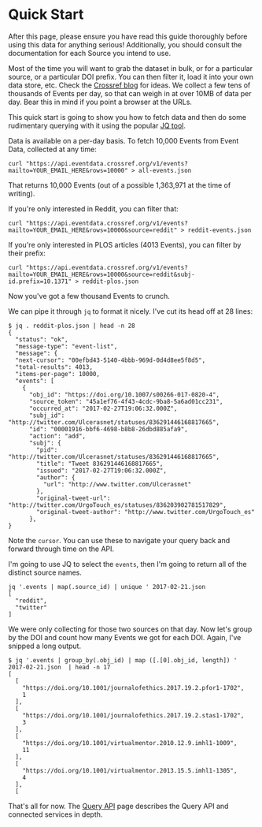 # Quick Start

After this page, please ensure you have read this guide thoroughly before using this data for anything serious! Additionally, you should consult the documentation for each Source you intend to use.

Most of the time you will want to grab the dataset in bulk, or for a particular source, or a particular DOI prefix. You can then filter it, load it into your own data store, etc. Check the [Crossref blog](https://www.crossref.org/categories/event-data/) for ideas. We collect a few tens of thousands of Events per day, so that can weigh in at over 10MB of data per day. Bear this in mind if you point a browser at the URLs.

This quick start is going to show you how to fetch data and then do some rudimentary querying with it using the popular [JQ tool](https://stedolan.github.io/jq/).

Data is available on a per-day basis. To fetch 10,000 Events from Event Data, collected at any time:

    curl "https://api.eventdata.crossref.org/v1/events?mailto=YOUR_EMAIL_HERE&rows=10000" > all-events.json

That returns 10,000 Events (out of a possible 1,363,971 at the time of writing).

If you're only interested in Reddit, you can filter that:

    curl "https://api.eventdata.crossref.org/v1/events?mailto=YOUR_EMAIL_HERE&rows=10000&source=reddit" > reddit-events.json

If you're only interested in PLOS articles (4013 Events), you can filter by their prefix:

    curl "https://api.eventdata.crossref.org/v1/events?mailto=YOUR_EMAIL_HERE&rows=10000&source=reddit&subj-id.prefix=10.1371" > reddit-plos.json

Now you've got a few thousand Events to crunch.

We can pipe it through `jq` to format it nicely. I've cut its head off at 28 lines:


    $ jq . reddit-plos.json | head -n 28
    {
      "status": "ok",
      "message-type": "event-list",
      "message": {
      "next-cursor": "00efbd43-5140-4bbb-969d-0d4d8ee5f8d5",
      "total-results": 4013,
      "items-per-page": 10000,
      "events": [
        {
          "obj_id": "https://doi.org/10.1007/s00266-017-0820-4",
          "source_token": "45a1ef76-4f43-4cdc-9ba8-5a6ad01cc231",
          "occurred_at": "2017-02-27T19:06:32.000Z",
          "subj_id": "http://twitter.com/Ulcerasnet/statuses/836291446168817665",
          "id": "00001916-bbf6-4698-b8b8-26dbd885afa9",
          "action": "add",
          "subj": {
            "pid": "http://twitter.com/Ulcerasnet/statuses/836291446168817665",
            "title": "Tweet 836291446168817665",
            "issued": "2017-02-27T19:06:32.000Z",
            "author": {
              "url": "http://www.twitter.com/Ulcerasnet"
            },
            "original-tweet-url": "http://twitter.com/UrgoTouch_es/statuses/836203902781517829",
            "original-tweet-author": "http://www.twitter.com/UrgoTouch_es"
          },
    }

Note the `cursor`. You can use these to navigate your query back and forward through time on the API.

I'm going to use JQ to select the `events`, then I'm going to return all of the distinct source names.

    jq '.events | map(.source_id) | unique ' 2017-02-21.json
    [
      "reddit",
      "twitter"
    ]

We were only collecting for those two sources on that day. Now let's group by the DOI and count how many Events we got for each DOI. Again, I've snipped a long output.

    $ jq '.events | group_by(.obj_id) | map ([.[0].obj_id, length]) ' 2017-02-21.json  | head -n 17
    [
      [
        "https://doi.org/10.1001/journalofethics.2017.19.2.pfor1-1702",
        1
      ],
      [
        "https://doi.org/10.1001/journalofethics.2017.19.2.stas1-1702",
        3
      ],
      [
        "https://doi.org/10.1001/virtualmentor.2010.12.9.imhl1-1009",
        11
      ],
      [
        "https://doi.org/10.1001/virtualmentor.2013.15.5.imhl1-1305",
        4
      ],
      [

That's all for now. The [Query API](query-api) page describes the Query API and connected services in depth.

